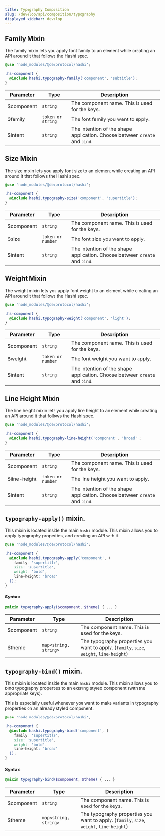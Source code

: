 ```yaml
---
title: Typography Composition
slug: /develop/api/composition/typography
displayed_sidebar: develop
---
```

## Family Mixin
The family mixin lets you apply font family to an element while creating an API around it that follows the Hashi spec.

```scss
@use 'node_modules/@devprotocol/hashi';

.hs-component {
  @include hashi.typography-family('component', 'subtitle');
}
```

| Parameter  | Type              | Description                                                                 |
|------------|-------------------|-----------------------------------------------------------------------------|
| $component | `string`          | The component name. This is used for the keys.                              |
| $family    | `token or string` | The font family you want to apply.                                          |
| $intent    | `string`          | The intention of the shape application. Choose between `create` and `bind`. |

## Size Mixin
The size mixin lets you apply font size to an element while creating an API around it that follows the Hashi spec.

```scss
@use 'node_modules/@devprotocol/hashi';

.hs-component {
  @include hashi.typography-size('component', 'supertitle');
}
```

| Parameter  | Type              | Description                                                                 |
|------------|-------------------|-----------------------------------------------------------------------------|
| $component | `string`          | The component name. This is used for the keys.                              |
| $size      | `token or number` | The font size you want to apply.                                            |
| $intent    | `string`          | The intention of the shape application. Choose between `create` and `bind`. |

## Weight Mixin
The weight mixin lets you apply font weight to an element while creating an API around it that follows the Hashi spec.

```scss
@use 'node_modules/@devprotocol/hashi';

.hs-component {
  @include hashi.typography-weight('component', 'light');
}
```

| Parameter  | Type              | Description                                                                 |
|------------|-------------------|-----------------------------------------------------------------------------|
| $component | `string`          | The component name. This is used for the keys.                              |
| $weight    | `token or number` | The font weight you want to apply.                                          |
| $intent    | `string`          | The intention of the shape application. Choose between `create` and `bind`. |

## Line Height Mixin
The line height mixin lets you apply line height to an element while creating an API around it that follows the Hashi spec.

```scss
@use 'node_modules/@devprotocol/hashi';

.hs-component {
  @include hashi.typography-line-height('component', 'broad');
}
```

| Parameter    | Type              | Description                                                                 |
|--------------|-------------------|-----------------------------------------------------------------------------|
| $component   | `string`          | The component name. This is used for the keys.                              |
| $line-height | `token or number` | The line height you want to apply.                                          |
| $intent      | `string`          | The intention of the shape application. Choose between `create` and `bind`. |

## `typography-apply()` mixin.
This mixin is located inside the main `hashi` module. This mixin allows you to apply typography properties, and creating an API with it.

```scss
@use 'node_modules/@devprotocol/hashi';

.hs-component {
  @include hashi.typography-apply('component', (
    family: 'supertitle',
    size: 'supertitle',
    weight: 'bold',
    line-height: 'broad'
  ));
}
```

#### Syntax
```scss
@mixin typography-apply($component, $theme) { ... }
```
| Parameter  | Type                  | Description                                                                              |
|------------|-----------------------|------------------------------------------------------------------------------------------|
| $component | `string`              | The component name. This is used for the keys.                                           |
| $theme     | `map<string, string>` | The typography properties you want to apply. (`family`, `size`, `weight`, `line-height`) |

## `typography-bind()` mixin.
This mixin is located inside the main `hashi` module. This mixin allows you to bind typography properties to an existing styled component (with the appropriate keys).

This is especially useful whenever you want to make variants in typography properties on an already styled component.

```scss
@use 'node_modules/@devprotocol/hashi';

.hs-component {
  @include hashi.typography-bind('component', (
    family: 'supertitle',
    size: 'supertitle',
    weight: 'bold',
    line-height: 'broad'
  ));
}
```

#### Syntax
```scss
@mixin typography-bind($component, $theme) { ... }
```
| Parameter  | Type                  | Description                                                                              |
|------------|-----------------------|------------------------------------------------------------------------------------------|
| $component | `string`              | The component name. This is used for the keys.                                           |
| $theme     | `map<string, string>` | The typography properties you want to apply. (`family`, `size`, `weight`, `line-height`) |